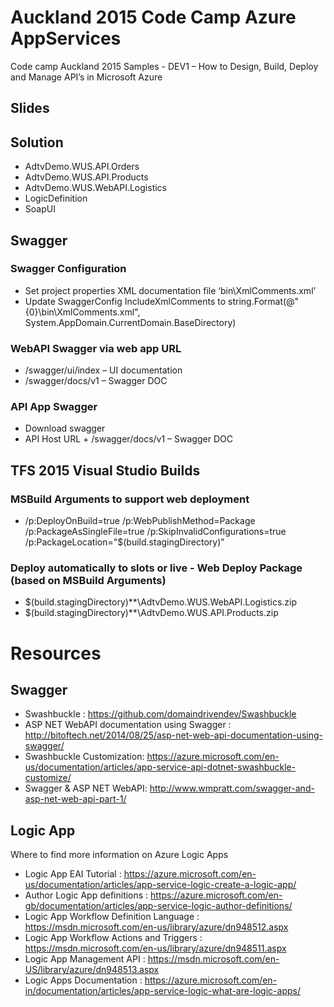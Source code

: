 # Auckland 2015 Code Camp Azure AppServices

Code camp Auckland 2015 Samples - DEV1 – How to Design, Build, Deploy and Manage API’s in Microsoft Azure

## Slides

## Solution
* AdtvDemo.WUS.API.Orders
* AdtvDemo.WUS.API.Products
* AdtvDemo.WUS.WebAPI.Logistics
* LogicDefinition
* SoapUI

## Swagger

### Swagger Configuration
* Set project properties XML documentation file ‘bin\XmlComments.xml’
* Update SwaggerConfig IncludeXmlComments to string.Format(@"{0}\bin\XmlComments.xml", System.AppDomain.CurrentDomain.BaseDirectory)

### WebAPI Swagger via web app URL
* /swagger/ui/index – UI documentation
* /swagger/docs/v1 – Swagger DOC

### API App Swagger 
* Download swagger 
* API Host URL + /swagger/docs/v1 – Swagger DOC

## TFS 2015 Visual Studio Builds 
### MSBuild Arguments to support web deployment
* /p:DeployOnBuild=true /p:WebPublishMethod=Package /p:PackageAsSingleFile=true /p:SkipInvalidConfigurations=true /p:PackageLocation="$(build.stagingDirectory)"

### Deploy automatically to slots or live - Web Deploy Package (based on MSBuild Arguments)
* $(build.stagingDirectory)\**\AdtvDemo.WUS.WebAPI.Logistics.zip
* $(build.stagingDirectory)\**\AdtvDemo.WUS.API.Products.zip

# Resources

## Swagger

* Swashbuckle : https://github.com/domaindrivendev/Swashbuckle
* ASP NET WebAPI documentation using Swagger : http://bitoftech.net/2014/08/25/asp-net-web-api-documentation-using-swagger/
* Swashbuckle Customization: https://azure.microsoft.com/en-us/documentation/articles/app-service-api-dotnet-swashbuckle-customize/
* Swagger & ASP NET WebAPI: http://www.wmpratt.com/swagger-and-asp-net-web-api-part-1/


## Logic App
Where to find more information on Azure Logic Apps
* Logic App EAI Tutorial : https://azure.microsoft.com/en-us/documentation/articles/app-service-logic-create-a-logic-app/
* Author Logic App definitions : https://azure.microsoft.com/en-gb/documentation/articles/app-service-logic-author-definitions/
* Logic App Workflow Definition Language : https://msdn.microsoft.com/en-us/library/azure/dn948512.aspx
* Logic App Workflow Actions and Triggers : https://msdn.microsoft.com/en-us/library/azure/dn948511.aspx
* Logic App Management API : https://msdn.microsoft.com/en-US/library/azure/dn948513.aspx
* Logic Apps Documentation : https://azure.microsoft.com/en-in/documentation/articles/app-service-logic-what-are-logic-apps/
